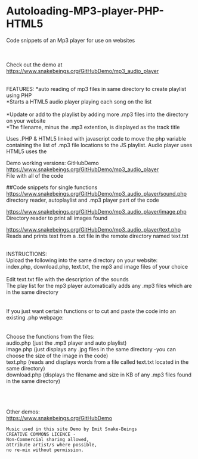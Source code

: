 # Autoloading-MP3-player-PHP-HTML5<br>
Code snippets of an Mp3 player for use on websites<br><br><br>

  

Check out the demo at https://www.snakebeings.org/GitHubDemo/mp3_audio_player <br>

<br>
FEATURES: 
*auto reading of mp3 files in same directory to create playlist using PHP<br>
*Starts a HTML5 audio player playing each song on the list<br><br>
*Update or add to the playlist by adding more .mp3 files into the directory on your website<br>
*The filename, minus the .mp3 extention, is displayed as the track title<br>

Uses .PHP & HTML5 linked with javascript code to move the php variable containing the list of .mp3 file locations to the JS playlist. Audio player uses HTML5 uses the <audio> tag.


Demo working versions: GitHubDemo
https://www.snakebeings.org/GitHubDemo/mp3_audio_player <br>
File with all of the code<br>

##Code snippets for single functions
https://www.snakebeings.org/GitHubDemo/mp3_audio_player/sound.php <br>
directory reader, autoplaylist and .mp3 player part of the code<br>

https://www.snakebeings.org/GitHubDemo/mp3_audio_player/image.php<br>
Directory reader to print all images found<br>

https://www.snakebeings.org/GitHubDemo/mp3_audio_player/text.php<br>
Reads and prints text from a .txt file in the remote directory named text.txt<br>

<br>
INSTRUCTIONS:<br>
Upload the following into the same directory on your website:<br>
index.php, download.php, text.txt, the mp3 and image files of your choice <br>
<br>
Edit text.txt file with the description of the sounds<br>
The play list for the mp3 player automatically adds any .mp3 files which are in the same directory<br>
<br><br>
If you just want certain functions or to cut and paste the code into an existing .php webpage:<br>
<br><br>
Choose the functions from the files: <br>
audio.php (just the .mp3 player and auto playlist)<br>
image.php (just displays any .jpg files in the same directory -you can choose the size of the image in the code)<br>
text.php (reads and displays words from a file called text.txt located in the same directory)<br>
download.php (displays the filename and size in KB of any .mp3 files found in the same directory)<br>

<br><br><br>
Other demos:<br>
https://www.snakebeings.org/GitHubDemo <br>






```
Music used in this site Demo by Emit Snake-Beings
CREATIVE COMMONS LICENCE - 
Non-Commercial sharing allowed, 
attribute artist/s where possible,
no re-mix without permission.
```
